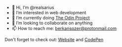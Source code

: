 - 👋 Hi, I’m @realsarius
- 👀 I’m interested in web development
- 🌱 I’m currently doing [The Odin Project](https://www.theodinproject.com/)
- 💞️ I’m looking to collaborate on anything
- 📫 How to reach me: berkansozer@protonmail.com

Don't forget to check out: [Website](https://realsarius.github.io/) and [CodePen](https://codepen.io/realsarius/)

<!---
realsarius/realsarius is a ✨ special ✨ repository because its `README.md` (this file) appears on your GitHub profile.
You can click the Preview link to take a look at your changes.
--->
